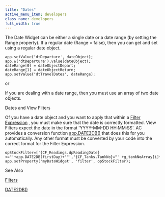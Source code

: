 ```yaml
---
title: "Dates"
active_menu_item: developers
class_name: developers
full_width: true
---
```



The Date Widget can be either a single date or a date range (by setting the Range property). If a regular date (Range = false), then you can get and set using a regular date object.

    app.setValue('dtDeparture', dateObject);
    app.w('dtDeparture').value(dateObject);
    dateRange[0] = dateObjectDepart;
    dateRange[1] = dateObjectReturn;
    app.setValue('dtTravelDates', dateRange);
   

or

If you are dealing with a date range, then you must use an array of two date objects.

Dates and View Filters

Of you have a date object and you want to apply that within a [Filter Expression](../../../../client-api/data-view-functions/modifying-data-widgets-with-scripts/filters) , you must make sure that the date is correctly formatted. View Filters expect the date in the format 'YYYY-MM-DD HH:MM:SS'. AC provides a conversion function [app.DATE2DB()](../../../../client-api/conversion-functions/date2db) that does this for you automatically. Any other format must be converted by your code into the correct format for the Filter Expression.

    opStockFilter=['{CF_Readings.dpReadingDate}<="'+app.DATE2DB(firstDay)+'"','{CF_Tanks.TankNo}="' +g_tankNoArray[i]+'"'];
    app.setProperty('myDataWidget', 'filter', opStockFilter);
   

See Also

[Filters](../../../../client-api/data-view-functions/modifying-data-widgets-with-scripts/filters)

[DATE2DB()](../../../../client-api/conversion-functions/date2db)

